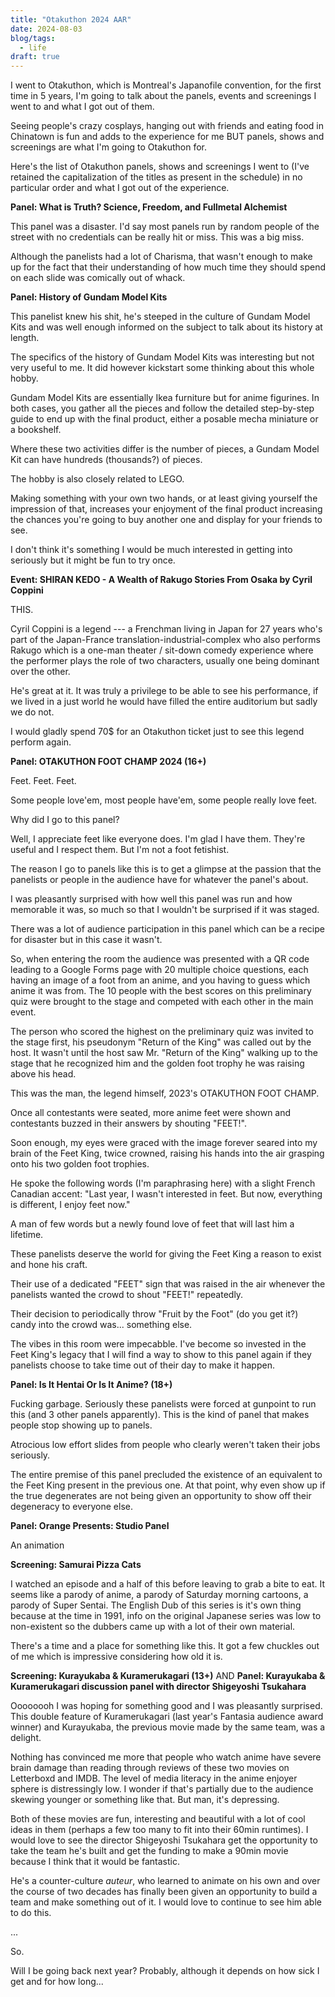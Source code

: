 ```yaml
---
title: "Otakuthon 2024 AAR"
date: 2024-08-03
blog/tags:
  - life
draft: true
---
```


I went to Otakuthon, which is Montreal's Japanofile convention, for the first time in 5 years, I'm going to talk about the panels, events and screenings I went to and what I got out of them.

<!--more-->

Seeing people's crazy cosplays, hanging out with friends and eating food in Chinatown is fun and adds to the experience for me BUT panels, shows and screenings are what I'm going to Otakuthon for.  

Here's the list of Otakuthon panels, shows and screenings I went to (I've retained the capitalization of the titles as present in the schedule) in no particular order and what I got out of the experience.

**Panel: What is Truth? Science, Freedom, and Fullmetal Alchemist**

This panel was a disaster. I'd say most panels run by random people of the street with no credentials can be really hit or miss. This was a big miss.

Although the panelists had a lot of Charisma, that wasn't enough to make up for the fact that their understanding of how much time they should spend on each slide was comically out of whack.

**Panel: History of Gundam Model Kits**

This panelist knew his shit, he's steeped in the culture of Gundam Model Kits and was well enough informed on the subject to talk about its history at length.

The specifics of the history of Gundam Model Kits was interesting but not very useful to me. It did however kickstart some thinking about this whole hobby.

Gundam Model Kits are essentially Ikea furniture but for anime figurines. In both cases, you gather all the pieces and follow the detailed step-by-step guide to end up with the final product, either a posable mecha miniature or a bookshelf.

Where these two activities differ is the number of pieces, a Gundam Model Kit can have hundreds (thousands?) of pieces.

The hobby is also closely related to LEGO.

Making something with your own two hands, or at least giving yourself the impression of that, increases your enjoyment of the final product increasing the chances you're going to buy another one and display for your friends to see.

I don't think it's something I would be much interested in getting into seriously but it might be fun to try once. 

**Event: SHIRAN KEDO - A Wealth of Rakugo Stories From Osaka by Cyril Coppini**

THIS.

Cyril Coppini is a legend --- a Frenchman living in Japan for 27 years who's part of the Japan-France translation-industrial-complex who also performs Rakugo which is a one-man theater / sit-down comedy experience where the performer plays the role of two characters, usually one being dominant over the other.

He's great at it. It was truly a privilege to be able to see his performance, if we lived in a just world he would have filled the entire auditorium but sadly we do not.

I would gladly spend 70$ for an Otakuthon ticket just to see this legend perform again.

**Panel: OTAKUTHON FOOT CHAMP 2024 (16+)**

Feet. Feet. Feet.

Some people love'em, most people have'em, some people really love feet.

Why did I go to this panel?

Well, I appreciate feet like everyone does. I'm glad I have them. They're useful and I respect them. But I'm not a foot fetishist.

The reason I go to panels like this is to get a glimpse at the passion that the panelists or people in the audience have for whatever the panel's about.

I was pleasantly surprised with how well this panel was run and how memorable it was, so much so that I wouldn't be surprised if it was staged.

There was a lot of audience participation in this panel which can be a recipe for disaster but in this case it wasn't.

So, when entering the room the audience was presented with a QR code leading to a Google Forms page with 20 multiple choice questions, each having an image of a foot from an anime, and you having to guess which anime it was from. The 10 people with the best scores on this preliminary quiz were brought to the stage and competed with each other in the main event.

The person who scored the highest on the preliminary quiz was invited to the stage first, his pseudonym "Return of the King" was called out by the host. It wasn't until the host saw Mr. "Return of the King" walking up to the stage that he recognized him and the golden foot trophy he was raising above his head.

This was the man, the legend himself, 2023's OTAKUTHON FOOT CHAMP.

Once all contestants were seated, more anime feet were shown and contestants buzzed in their answers by shouting "FEET!".

Soon enough, my eyes were graced with the image forever seared into my brain of the Feet King, twice crowned, raising his hands into the air grasping onto his two golden foot trophies.

He spoke the following words (I'm paraphrasing here) with a slight French Canadian accent: "Last year, I wasn't interested in feet. But now, everything is different, I enjoy feet now."

A man of few words but a newly found love of feet that will last him a lifetime.

These panelists deserve the world for giving the Feet King a reason to exist and hone his craft.

Their use of a dedicated "FEET" sign that was raised in the air whenever the panelists wanted the crowd to shout "FEET!" repeatedly.

Their decision to periodically throw "Fruit by the Foot" (do you get it?) candy into the crowd was... something else.

The vibes in this room were impecabble. I've become so invested in the Feet King's legacy that I will find a way to show to this panel again if they panelists choose to take time out of their day to make it happen.

**Panel: Is It Hentai Or Is It Anime? (18+)**

Fucking garbage. Seriously these panelists were forced at gunpoint to run this (and 3 other panels apparently). This is the kind of panel that makes people stop showing up to panels.

Atrocious low effort slides from people who clearly weren't taken their jobs seriously.

The entire premise of this panel precluded the existence of an equivalent to the Feet King present in the previous one. At that point, why even show up if the true degenerates are not being given an opportunity to show off their degeneracy to everyone else.

**Panel: Orange Presents: Studio Panel**

An animation

**Screening: Samurai Pizza Cats**

I watched an episode and a half of this before leaving to grab a bite to eat. It seems like a parody of anime, a parody of Saturday morning cartoons, a parody of Super Sentai. The English Dub of this series is it's own thing because at the time in 1991, info on the original Japanese series was low to non-existent so the dubbers came up with a lot of their own material.  

There's a time and a place for something like this. It got a few chuckles out of me which is impressive considering how old it is.

**Screening: Kurayukaba & Kuramerukagari (13+)** AND **Panel: Kurayukaba & Kuramerukagari discussion panel with director Shigeyoshi Tsukahara**

Oooooooh I was hoping for something good and I was pleasantly surprised. This double feature of Kuramerukagari (last year's Fantasia audience award winner) and Kurayukaba, the previous movie made by the same team, was a delight.

Nothing has convinced me more that people who watch anime have severe brain damage than reading through reviews of these two movies on Letterboxd and IMDB. The level of media literacy in the anime enjoyer sphere is distressingly low. I wonder if that's partially due to the audience skewing younger or something like that. But man, it's depressing.

Both of these movies are fun, interesting and beautiful with a lot of cool ideas in them (perhaps a few too many to fit into their 60min runtimes). I would love to see the director Shigeyoshi Tsukahara get the opportunity to take the team he's built and get the funding to make a 90min movie because I think that it would be fantastic.

He's a counter-culture *auteur*, who learned to animate on his own and over the course of two decades has finally been given an opportunity to build a team and make something out of it. I would love to continue to see him able to do this.

...

So.

Will I be going back next year? Probably, although it depends on how sick I get and for how long...
